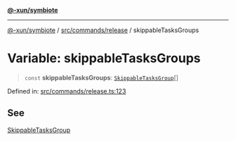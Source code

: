 [**@-xun/symbiote**](../../../../README.md)

***

[@-xun/symbiote](../../../../README.md) / [src/commands/release](../README.md) / skippableTasksGroups

# Variable: skippableTasksGroups

> `const` **skippableTasksGroups**: [`SkippableTasksGroup`](../enumerations/SkippableTasksGroup.md)[]

Defined in: [src/commands/release.ts:123](https://github.com/Xunnamius/symbiote/blob/f7710f4f934dcf5d1854513049f64b1f4706241a/src/commands/release.ts#L123)

## See

[SkippableTasksGroup](../enumerations/SkippableTasksGroup.md)
